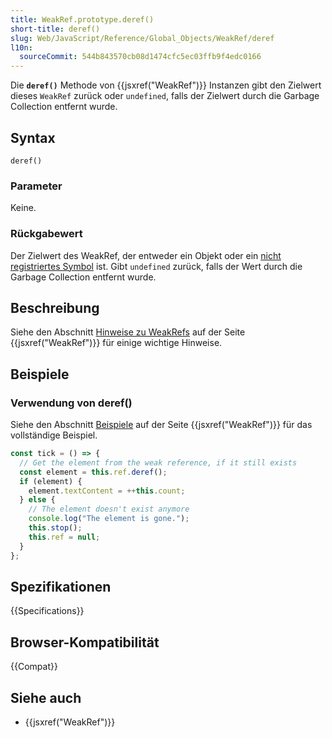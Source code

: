 ```yaml
---
title: WeakRef.prototype.deref()
short-title: deref()
slug: Web/JavaScript/Reference/Global_Objects/WeakRef/deref
l10n:
  sourceCommit: 544b843570cb08d1474cfc5ec03ffb9f4edc0166
---
```


Die **`deref()`** Methode von {{jsxref("WeakRef")}} Instanzen gibt den Zielwert dieses `WeakRef` zurück oder `undefined`, falls der Zielwert durch die Garbage Collection entfernt wurde.

## Syntax

```js-nolint
deref()
```

### Parameter

Keine.

### Rückgabewert

Der Zielwert des WeakRef, der entweder ein Objekt oder ein [nicht registriertes Symbol](/de/docs/Web/JavaScript/Reference/Global_Objects/Symbol#shared_symbols_in_the_global_symbol_registry) ist. Gibt `undefined` zurück, falls der Wert durch die Garbage Collection entfernt wurde.

## Beschreibung

Siehe den Abschnitt [Hinweise zu WeakRefs](/de/docs/Web/JavaScript/Reference/Global_Objects/WeakRef#notes_on_weakrefs) auf der Seite {{jsxref("WeakRef")}} für einige wichtige Hinweise.

## Beispiele

### Verwendung von deref()

Siehe den Abschnitt [Beispiele](/de/docs/Web/JavaScript/Reference/Global_Objects/WeakRef#examples)
auf der Seite {{jsxref("WeakRef")}} für das vollständige Beispiel.

```js
const tick = () => {
  // Get the element from the weak reference, if it still exists
  const element = this.ref.deref();
  if (element) {
    element.textContent = ++this.count;
  } else {
    // The element doesn't exist anymore
    console.log("The element is gone.");
    this.stop();
    this.ref = null;
  }
};
```

## Spezifikationen

{{Specifications}}

## Browser-Kompatibilität

{{Compat}}

## Siehe auch

- {{jsxref("WeakRef")}}
